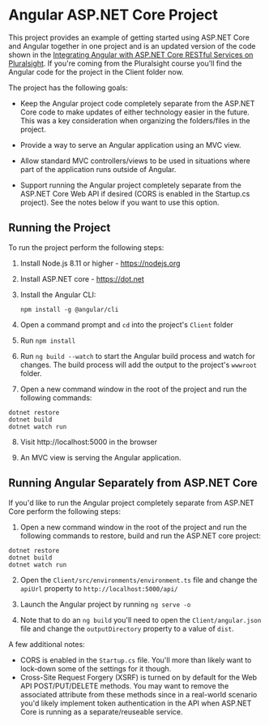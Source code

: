 # Angular ASP.NET Core Project

This project provides an example of getting started using 
ASP.NET Core and Angular together in one project and is an updated version of the code shown in the [Integrating Angular with ASP.NET Core RESTful Services on Pluralsight](https://www.pluralsight.com/courses/angular-aspnetcore-restful-services). If you're coming from the Pluralsight course you'll find the Angular code for the project in the Client folder now.

The project
has the following goals:

* Keep the Angular project code completely separate from the ASP.NET Core code to make updates of either technology easier in the future. This was a key consideration when organizing the folders/files in the project.

* Provide a way to serve an Angular application using an MVC view.

* Allow standard MVC controllers/views to be used in situations where part of the application runs outside of Angular.

* Support running the Angular project completely separate from the ASP.NET Core Web API if desired (CORS is enabled in the Startup.cs project). See the notes below if you want to use this option.

## Running the Project

To run the project perform the following steps:

1. Install Node.js 8.11 or higher - https://nodejs.org

2. Install ASP.NET core - https://dot.net

3. Install the Angular CLI:

    `npm install -g @angular/cli`

4. Open a command prompt and `cd` into the project's `Client` folder

5. Run `npm install`

6. Run `ng build --watch` to start the Angular build process and watch for changes. The build process will add the output to the project's `wwwroot` folder.

7. Open a new command window in the root of the project and run the following commands:

```
dotnet restore
dotnet build
dotnet watch run
```

8. Visit http://localhost:5000 in the browser

9. An MVC view is serving the Angular application.


## Running Angular Separately from ASP.NET Core

If you'd like to run the Angular project completely separate from ASP.NET Core perform the following steps:

1. Open a new command window in the root of the project and run the following commands to restore, build and run the ASP.NET core project:

```
dotnet restore
dotnet build
dotnet watch run
``` 

2. Open the `Client/src/environments/environment.ts` file and change the `apiUrl` property to `http://localhost:5000/api/`

3. Launch the Angular project by running `ng serve -o`

4. Note that to do an `ng build` you'll need to open the `Client/angular.json` file and change the `outputDirectory` property to a value of `dist`.

A few additional notes:

* CORS is enabled in the `Startup.cs` file. You'll more than likely want to lock-down some of the settings for it though.
* Cross-Site Request Forgery (XSRF) is turned on by default for the Web API POST/PUT/DELETE methods. You may want to remove the associated attribute from these methods since in a real-world scenario you'd likely implement token authentication
in the API when ASP.NET Core is running as a separate/reuseable service.


